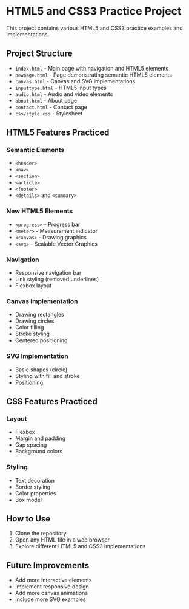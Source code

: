 # HTML5 and CSS3 Practice Project

This project contains various HTML5 and CSS3 practice examples and implementations.

## Project Structure

- `index.html` - Main page with navigation and HTML5 elements
- `newpage.html` - Page demonstrating semantic HTML5 elements
- `canvas.html` - Canvas and SVG implementations
- `inputtype.html` - HTML5 input types
- `audio.html` - Audio and video elements
- `about.html` - About page
- `contact.html` - Contact page
- `css/style.css` - Stylesheet

## HTML5 Features Practiced

### Semantic Elements
- `<header>`
- `<nav>`
- `<section>`
- `<article>`
- `<footer>`
- `<details>` and `<summary>`

### New HTML5 Elements
- `<progress>` - Progress bar
- `<meter>` - Measurement indicator
- `<canvas>` - Drawing graphics
- `<svg>` - Scalable Vector Graphics

### Navigation
- Responsive navigation bar
- Link styling (removed underlines)
- Flexbox layout

### Canvas Implementation
- Drawing rectangles
- Drawing circles
- Color filling
- Stroke styling
- Centered positioning

### SVG Implementation
- Basic shapes (circle)
- Styling with fill and stroke
- Positioning

## CSS Features Practiced

### Layout
- Flexbox
- Margin and padding
- Gap spacing
- Background colors

### Styling
- Text decoration
- Border styling
- Color properties
- Box model

## How to Use

1. Clone the repository
2. Open any HTML file in a web browser
3. Explore different HTML5 and CSS3 implementations

## Future Improvements
- Add more interactive elements
- Implement responsive design
- Add more canvas animations
- Include more SVG examples
